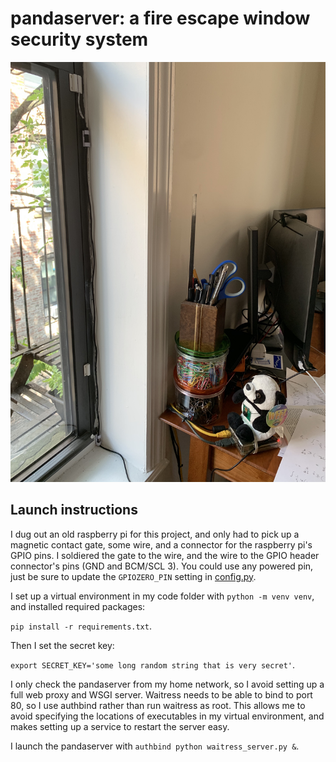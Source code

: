 # pandaserver: a fire escape window security system

![The Panda](/media/panda.jpg)


## Launch instructions

I dug out an old raspberry pi for this project, and only had to pick up a magnetic contact gate, some wire, and a connector for the raspberry pi's GPIO pins.  I soldiered the gate to the wire, and the wire to the GPIO header connector's pins (GND and BCM/SCL 3).  You could use any powered pin, just be sure to update the `GPIOZERO_PIN` setting in [config.py](/config.py).

I set up a virtual environment in my code folder with `python -m venv venv`, and installed required packages:

`pip install -r requirements.txt`.

Then I set the secret key:

`export SECRET_KEY='some long random string that is very secret'`.

I only check the pandaserver from my home network, so I avoid setting up a full web proxy and WSGI server.  Waitress needs to be able to bind to port 80, so I use authbind rather than run waitress as root.  This allows me to avoid specifying the locations of executables in my virtual environment, and makes setting up a service to restart the server easy.

I launch the pandaserver with `authbind python waitress_server.py &`.

